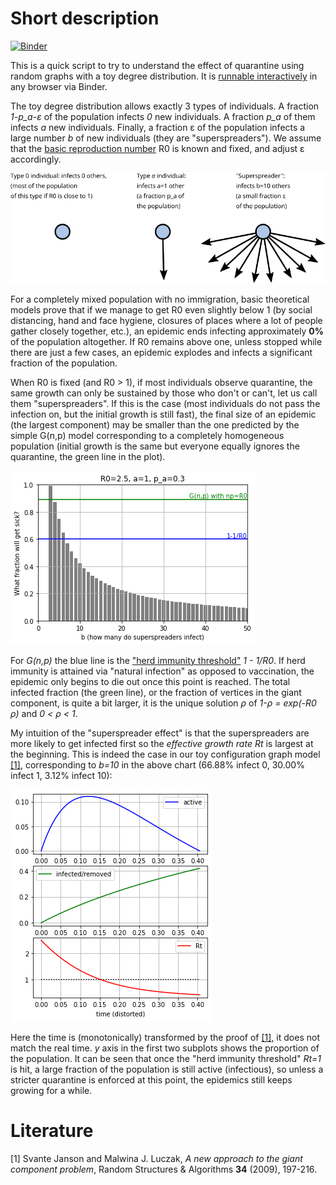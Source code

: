 # Short description


[![Binder](https://mybinder.org/badge_logo.svg)](https://mybinder.org/v2/gh/valentas-kurauskas/heterogeneous-population-epidemics/master)

This is a quick script to try to understand the effect of quarantine using random graphs with a toy degree distribution.
It is [runnable interactively](https://mybinder.org/v2/gh/valentas-kurauskas/heterogeneous-population-epidemics/master) in any browser via Binder.

The toy degree distribution allows exactly 3 types of individuals. A fraction *1-p_a-ε* of the population infects *0* new individuals.
A fraction *p_a* of them infects *a* new individuals. Finally, a fraction ε of the population infects a large number *b* of new individuals (they are "superspreaders"). We assume that the [basic reproduction number](https://en.wikipedia.org/wiki/Basic_reproduction_number) R0 is known and fixed, and adjust ε accordingly. 

![Types of individuals](three_types.svg "Three types of individuals")

For a completely mixed population with no immigration, basic theoretical models prove that if we manage to get R0 even slightly below 1 (by social distancing, hand and face hygiene, closures of places where a lot of people gather closely together, etc.), an epidemic ends infecting approximately **0%** of the population altogether. If R0 remains above one, unless stopped while there are just a few cases, an epidemic explodes and infects a significant fraction of the population.

When R0 is fixed (and R0 > 1), if most individuals observe quarantine, the same growth can only be sustained by those who don't or can't, let us call them "superspreaders". If this is the case (most individuals do not pass the infection on, but the initial growth is still fast), the final size of an epidemic (the largest component) may be smaller than the one predicted by the simple G(n,p) model corresponding to a completely homogeneous population (initial growth is the same but everyone equally ignores the quarantine, the green line in the plot).

![Example chart](example.png "30% infect 1, 100ε% (the superspreaders) infect b, others infect 0")

For *G(n,p)* the blue line is the ["herd immunity threshold"](https://en.wikipedia.org/wiki/Herd_immunity#Mechanics) *1 - 1/R0*. If herd immunity is attained via "natural infection" as opposed to vaccination, the epidemic only begins to die out once this point is reached. The total infected fraction (the green line), or the fraction of vertices in the giant component, is quite a bit larger, it is the unique solution *ρ* of *1-ρ  = exp(-R0 ρ)* and *0 < ρ < 1*.

My intuition of the "superspreader effect" is that the superspreaders are more likely to get infected first so the *effective growth rate* *Rt* is largest at the beginning. This is indeed the case in our toy configuration graph model [[1]](#1), corresponding to *b=10* in the above chart (66.88% infect 0, 30.00% infect 1, 3.12% infect 10):

![Example chart 2](example2.png)

Here the time is (monotonically) transformed by the proof of [[1]](#1), it does not match the real time.
*y* axis in the first two subplots shows the proportion of the population. It can be seen that once the "herd immunity
threshold" *Rt=1* is hit, a large fraction of the population is still active (infectious), so unless a stricter quarantine
is enforced at this point, the epidemics still keeps growing for a while.

# Literature

<a id="1">[1]</a> Svante Janson and Malwina J. Luczak, *A new approach to the giant component problem*, Random Structures & Algorithms **34** (2009), 197-216.
